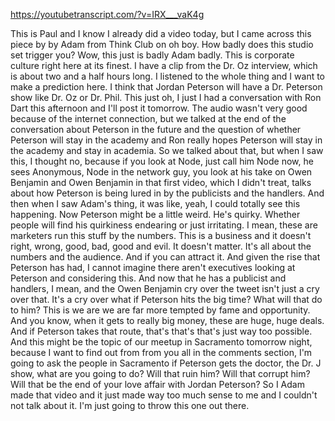 https://youtubetranscript.com/?v=IRX___vaK4g

 This is Paul and I know I already did a video today, but I came across this piece by by Adam from Think Club on oh boy. How badly does this studio set trigger you? Wow, this just is badly Adam badly. This is corporate culture right here at its finest. I have a clip from the Dr. Oz interview, which is about two and a half hours long. I listened to the whole thing and I want to make a prediction here. I think that Jordan Peterson will have a Dr. Peterson show like Dr. Oz or Dr. Phil. This just oh, I just I had a conversation with Ron Dart this afternoon and I'll post it tomorrow. The audio wasn't very good because of the internet connection, but we talked at the end of the conversation about Peterson in the future and the question of whether Peterson will stay in the academy and Ron really hopes Peterson will stay in the academy and stay in academia. So we talked about that, but when I saw this, I thought no, because if you look at Node, just call him Node now, he sees Anonymous, Node in the network guy, you look at his take on Owen Benjamin and Owen Benjamin in that first video, which I didn't treat, talks about how Peterson is being lured in by the publicists and the handlers. And then when I saw Adam's thing, it was like, yeah, I could totally see this happening. Now Peterson might be a little weird. He's quirky. Whether people will find his quirkiness endearing or just irritating. I mean, these are marketers run this stuff by the numbers. This is a business and it doesn't right, wrong, good, bad, good and evil. It doesn't matter. It's all about the numbers and the audience. And if you can attract it. And given the rise that Peterson has had, I cannot imagine there aren't executives looking at Peterson and considering this. And now that he has a publicist and handlers, I mean, and the Owen Benjamin cry over the tweet isn't just a cry over that. It's a cry over what if Peterson hits the big time? What will that do to him? This is we are we are far more tempted by fame and opportunity. And you know, when it gets to really big money, these are huge, huge deals. And if Peterson takes that route, that's that's that's just way too possible. And this might be the topic of our meetup in Sacramento tomorrow night, because I want to find out from from you all in the comments section, I'm going to ask the people in Sacramento if Peterson gets the doctor, the Dr. J show, what are you going to do? Will that ruin him? Will that corrupt him? Will that be the end of your love affair with Jordan Peterson? So I Adam made that video and it just made way too much sense to me and I couldn't not talk about it. I'm just going to throw this one out there.